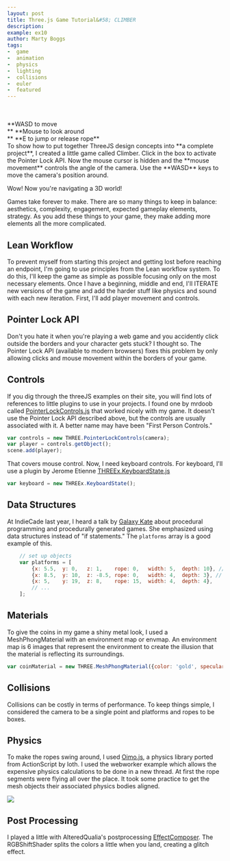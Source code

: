 ```yaml
---
layout: post
title: Three.js Game Tutorial&#58; CLIMBER
description:
example: ex10
author: Marty Boggs
tags:
-  game
-  animation
-  physics
-  lighting
-  collisions
-  euler
-  featured
---
```

<br>
<br>
**WASD to move<br>**
**Mouse to look around<br>**
**E to jump or release rope**
<div id="info"></div>
To show how to put together ThreeJS design concepts into **a complete project**, I created a little game called Climber. Click in the box to activate the Pointer Lock API. Now the mouse cursor is hidden and the **mouse movement** controls the angle of the camera. Use the **WASD** keys to move the camera's position around.

Wow! Now you're navigating a 3D world!

Games take forever to make. There are so many things to keep in balance: aesthetics, complexity, engagement, expected gameplay elements, strategy. As you add these things to your game, they make adding more elements all the more complicated.

## Lean Workflow

To prevent myself from starting this project and getting lost before reaching an endpoint, I'm going to use principles from the Lean workflow system. To do this, I'll keep the game as simple as possible focusing only on the most necessary elements. Once I have a beginning, middle and end, I'll ITERATE new versions of the game and add the harder stuff like physics and sound with each new iteration. First, I'll add player movement and controls.

## Pointer Lock API

Don't you hate it when you're playing a web game and you accidently click outside the borders and your character gets stuck? I thought so. The Pointer Lock API (available to modern browsers) fixes this problem by only allowing clicks and mouse movement within the borders of your game.

## Controls

If you dig through the threeJS examples on their site, you will find lots of references to little plugins to use in your projects. I found one by mrdoob called <a href="https://threejs.org/examples/js/controls/PointerLockControls.js" target="_blank" rel="nofollow">PointerLockControls.js</a> that worked nicely with my game. It doesn't use the Pointer Lock API described above, but the controls are usually associated with it. A better name may have been "First Person Controls."

```javascript
var controls = new THREE.PointerLockControls(camera);
var player = controls.getObject();
scene.add(player);
```

That covers mouse control. Now, I need keyboard controls. For keyboard, I'll use a plugin by Jerome Etienne <a href="https://github.com/jeromeetienne/threex.keyboardstate" target="_blank" rel="nofollow">THREEx.KeyboardState.js</a>

```javascript
var keyboard = new THREEx.KeyboardState();
```

## Data Structures

At IndieCade last year, I heard a talk by <a href="http://www.galaxykate.com/" target="_blank" rel="nofollow">Galaxy Kate</a> about procedural programming and procedurally generated games. She emphasized using data structures instead of "if statements." The `platforms` array is a good example of this.

```javascript
	// set up objects
	var platforms = [
		{x: 5.5,  y: 0,   z: 1,    rope: 0,   width: 5,  depth: 10}, // just above ground level
		{x: 8.5,  y: 10,  z: -8.5, rope: 0,   width: 4,  depth: 3}, // isolated
		{x: 5,    y: 19,  z: 8,    rope: 15,  width: 4,  depth: 4},
		// ...
	];
```

## Materials

To give the coins in my game a shiny metal look, I used a MeshPhongMaterial with an environment map or envmap. An environment map is 6 images that represent the environment to create the illusion that the material is reflecting its surroundings.

```javascript
var coinMaterial = new THREE.MeshPhongMaterial({color: 'gold', specular: 'white', shininess: 100, envMap: coinBg, reflectivity: 0.2, combine: THREE.MixOperation});
```

## Collisions

Collisions can be costly in terms of performance. To keep things simple, I considered the camera to be a single point and platforms and ropes to be boxes.

## Physics

To make the ropes swing around, I used <a href="https://github.com/lo-th/Oimo.js/" target="_blank" rel="nofollow">Oimo.js</a>, a physics library ported from ActionScript by loth. I used the webworker example which allows the expensive physics calculations to be done in a new thread. At first the rope segments were flying all over the place. It took some practice to get the mesh objects their associated physics bodies aligned.

<img src="{{site.url}}/images/spaghetti.jpg">

## Post Processing

I played a little with AlteredQualia's postprocessing <a href="http://threejs.org/examples/js/postprocessing/EffectComposer.js" target="_blank" rel="nofollow">EffectComposer</a>. The RGBShiftShader splits the colors a little when you land, creating a glitch effect.

<script src="http://threejs.org/examples/js/shaders/CopyShader.js"></script>
<script src="http://threejs.org/examples/js/shaders/DotScreenShader.js"></script>
<script src="http://threejs.org/examples/js/shaders/RGBShiftShader.js"></script>
<script src="http://threejs.org/examples/js/postprocessing/EffectComposer.js"></script>
<script src="http://threejs.org/examples/js/postprocessing/RenderPass.js"></script>
<script src="http://threejs.org/examples/js/postprocessing/MaskPass.js"></script>
<script src="http://threejs.org/examples/js/postprocessing/ShaderPass.js"></script>
<script src="{{site.url}}/js/lib/PointerLockControls.js"></script>
